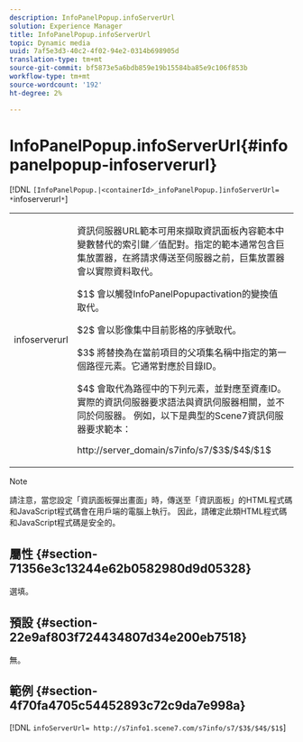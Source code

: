 ```yaml
---
description: InfoPanelPopup.infoServerUrl
solution: Experience Manager
title: InfoPanelPopup.infoServerUrl
topic: Dynamic media
uuid: 7af5e3d3-40c2-4f02-94e2-0314b698905d
translation-type: tm+mt
source-git-commit: bf5873e5a6bdb859e19b15584ba85e9c106f853b
workflow-type: tm+mt
source-wordcount: '192'
ht-degree: 2%

---
```



# InfoPanelPopup.infoServerUrl{#infopanelpopup-infoserverurl}

[!DNL `[InfoPanelPopup.|<containerId>_infoPanelPopup.]infoServerUrl= *`infoserverurl`*`]

<table id="table_9A6258D9B0DA4A29AA8A6C9BBCFE3662"> 
 <tbody> 
  <tr> 
   <td> <p> <span class="codeph"><span class="varname"> infoserverurl</span></span> </p> </td> 
   <td> <p>資訊伺服器URL範本可用來擷取資訊面板內容範本中變數替代的索引鍵／值配對。指定的範本通常包含巨集放置器，在將請求傳送至伺服器之前，巨集放置器會以實際資料取代。 </p> <p><span class="codeph"> $1$</span> 會以觸發InfoPanelPopupactivation的變換值 <span class="codeph"> </span> 取代。 </p> <p><span class="codeph"> $2$</span> 會以影像集中目前影格的序號取代。 </p> <p><span class="codeph"> $3$</span> 將替換為在當前項目的父項集名稱中指定的第一個路徑元素。它通常對應於目錄ID。 </p> <p><span class="codeph"> $4$</span> 會取代為路徑中的下列元素，並對應至資產ID。實際的資訊伺服器要求語法與資訊伺服器相關，並不同於伺服器。 例如，以下是典型的Scene7資訊伺服器要求範本： </p> <p><span class="codeph"> http://server_domain/s7info/s7/$3$/$4$/$1$</span> </p> </td> 
  </tr> 
 </tbody> 
</table>

>[!NOTE]
>
>請注意，當您設定「資訊面板彈出畫面」時，傳送至「資訊面板」的HTML程式碼和JavaScript程式碼會在用戶端的電腦上執行。 因此，請確定此類HTML程式碼和JavaScript程式碼是安全的。

## 屬性 {#section-71356e3c13244e62b0582980d9d05328}

選填。

## 預設 {#section-22e9af803f724434807d34e200eb7518}

無。

## 範例 {#section-4f70fa4705c54452893c72c9da7e998a}

[!DNL `infoServerUrl= http://s7info1.scene7.com/s7info/s7/$3$/$4$/$1$`]
